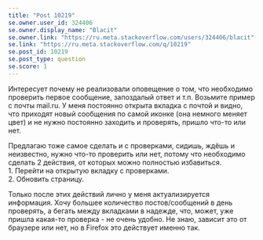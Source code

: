 ```yaml
---
title: "Post 10219"
se.owner.user_id: 324406
se.owner.display_name: "Blacit"
se.owner.link: "https://ru.meta.stackoverflow.com/users/324406/blacit"
se.link: "https://ru.meta.stackoverflow.com/q/10219"
se.post_id: 10219
se.post_type: question
se.score: 1
---
```

<p>Интересует почему не реализовали оповещение о том, что необходимо проверить первое сообщение, запоздалый ответ и т.п. Возьмите пример с почты mail.ru. У меня постоянно открыта вкладка с почтой и видно, что приходят новый сообщения по самой иконке (она немного меняет цвет) и не нужно постоянно заходить и проверять, пришло что-то или нет.</p>

<p>Предлагаю тоже самое сделать и с проверками, сидишь, ждёшь и неизвестно, нужно что-то проверить или нет, потому что необходимо сделать 2 действия, от которых можно полностью избавиться.<br>
1. Перейти на открытую вкладку с проверками.<br>
2. Обновить страницу.</p>

<p>Только после этих действий лично у меня актуализируется информация. Хочу большее количество постов/сообщений в день проверять, а бегать между вкладками в надежде, что, может, уже пришла какая-то проверка - не очень удобно. Не знаю, зависит это от браузере или нет, но в Firefox это действует именно так.</p>

